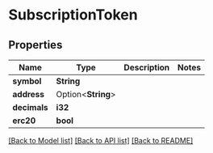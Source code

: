# SubscriptionToken

## Properties

Name | Type | Description | Notes
------------ | ------------- | ------------- | -------------
**symbol** | **String** |  | 
**address** | Option<**String**> |  | 
**decimals** | **i32** |  | 
**erc20** | **bool** |  | 

[[Back to Model list]](../README.md#documentation-for-models) [[Back to API list]](../README.md#documentation-for-api-endpoints) [[Back to README]](../README.md)


